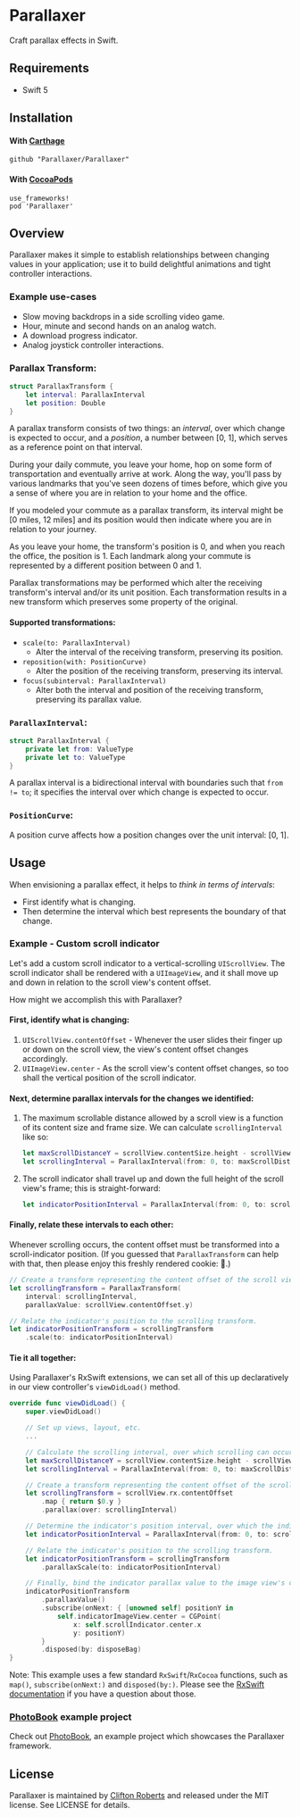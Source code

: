 # Parallaxer

Craft parallax effects in Swift.

## Requirements
- Swift 5

## Installation

#### With [Carthage](https://github.com/Carthage/Carthage)

```
github "Parallaxer/Parallaxer"
```

#### With [CocoaPods](https://github.com/CocoaPods/CocoaPods)

```
use_frameworks!
pod 'Parallaxer'
```

## Overview

Parallaxer makes it simple to establish relationships between changing values in your application; 
use it to build delightful animations and tight controller interactions.

### Example use-cases

- Slow moving backdrops in a side scrolling video game.
- Hour, minute and second hands on an analog watch. 
- A download progress indicator.
- Analog joystick controller interactions.

### Parallax Transform: 

```Swift
struct ParallaxTransform {
    let interval: ParallaxInterval
    let position: Double
}
```

A parallax transform consists of two things: an *interval*, over which change is expected to occur,
and a *position*, a number between [0, 1], which serves as a reference point on that interval.

During your daily commute, you leave your home, hop on some form of transportation and eventually 
arrive at work. Along the way, you'll pass by various landmarks that you've seen dozens of times before, 
which give you a sense of where you are in relation to your home and the office.

If you modeled your commute as a parallax transform, its interval might be [0 miles, 12 miles] and its position would then indicate where you are in relation to your journey.

As you leave your home, the transform's position is 0, and when you reach the office, the position is 1. Each landmark along your commute is represented by a different position between 0 and 1.

Parallax transformations may be performed which alter the receiving transform's interval and/or its unit 
position. Each transformation results in a new transform which preserves some property of the original.

#### Supported transformations:

- `scale(to: ParallaxInterval)`
    - Alter the interval of the receiving transform, preserving its position.
- `reposition(with: PositionCurve)`
    - Alter the position of the receiving transform, preserving its interval.
- `focus(subinterval: ParallaxInterval)`
    - Alter both the interval and position of the receiving transform, preserving its parallax value.
    
### `ParallaxInterval`:

```Swift
struct ParallaxInterval {
    private let from: ValueType
    private let to: ValueType
}
```

A parallax interval is a bidirectional interval with boundaries such that `from != to`; it specifies 
the interval over which change is expected to occur.

### `PositionCurve`:

A position curve affects how a position changes over the unit interval: [0, 1].

## Usage

When envisioning a parallax effect, it helps to *think in terms of intervals*:
  - First identify what is changing.
  - Then determine the interval which best represents the boundary of that change. 

### Example - Custom scroll indicator

Let's add a custom scroll indicator to a vertical-scrolling `UIScrollView`. The scroll indicator 
shall be rendered with a `UIImageView`, and it shall move up and down in relation to the scroll view's
content offset.

How might we accomplish this with Parallaxer?

#### First, identify what is changing:

1) `UIScrollView.contentOffset` - Whenever the user slides their finger up or down on the scroll view, 
the view's content offset changes accordingly.
2) `UIImageView.center` - As the scroll view's content offset changes, so too shall the vertical position 
of the scroll indicator.

#### Next, determine parallax intervals for the changes we identified:

1) The maximum scrollable distance allowed by a scroll view is a function of its content size and frame size. 
We can calculate `scrollingInterval` like so:
    ```Swift
    let maxScrollDistanceY = scrollView.contentSize.height - scrollView.frame.height
    let scrollingInterval = ParallaxInterval(from: 0, to: maxScrollDistanceY)
    ```
2) The scroll indicator shall travel up and down the full height of the scroll view's frame; this is straight-forward:
    ```Swift
    let indicatorPositionInterval = ParallaxInterval(from: 0, to: scrollView.frame.height)
    ```

#### Finally, relate these intervals to each other:

Whenever scrolling occurs, the content offset must be transformed into a scroll-indicator position. (If you guessed 
that `ParallaxTransform` can help with that, then please enjoy this freshly rendered cookie: 🍪.)
```Swift
// Create a transform representing the content offset of the scroll view.
let scrollingTransform = ParallaxTransform(
    interval: scrollingInterval,
    parallaxValue: scrollView.contentOffset.y)

// Relate the indicator's position to the scrolling transform.
let indicatorPositionTransform = scrollingTransform
    .scale(to: indicatorPositionInterval)
```

#### Tie it all together:
Using Parallaxer's RxSwift extensions, we can set all of this up declaratively in our view controller's `viewDidLoad()` 
method. 

```Swift
override func viewDidLoad() {
    super.viewDidLoad()

    // Set up views, layout, etc.
    ...

    // Calculate the scrolling interval, over which scrolling can occur.
    let maxScrollDistanceY = scrollView.contentSize.height - scrollView.frame.height
    let scrollingInterval = ParallaxInterval(from: 0, to: maxScrollDistanceY)

    // Create a transform representing the content offset of the scroll view.
    let scrollingTransform = scrollView.rx.contentOffset
        .map { return $0.y }
        .parallax(over: scrollingInterval)

    // Determine the indicator's position interval, over which the indicator can move.
    let indicatorPositionInterval = ParallaxInterval(from: 0, to: scrollView.frame.height)

    // Relate the indicator's position to the scrolling transform.
    let indicatorPositionTransform = scrollingTransform
        .parallaxScale(to: indicatorPositionInterval)

    // Finally, bind the indicator parallax value to the image view's center point.
    indicatorPositionTransform
        .parallaxValue()
        .subscribe(onNext: { [unowned self] positionY in
            self.indicatorImageView.center = CGPoint(
                x: self.scrollIndicator.center.x
                y: positionY)
        }
        .disposed(by: disposeBag)
}
```
Note: This example uses a few standard `RxSwift`/`RxCocoa` functions, such as `map()`, `subscribe(onNext:)` and `disposed(by:)`. Please see the 
[RxSwift documentation](https://github.com/ReactiveX/RxSwift) if you have a question about those.

### [PhotoBook](https://github.com/Parallaxer/PhotoBook) example project

Check out [PhotoBook](https://github.com/Parallaxer/PhotoBook), an example project which showcases
the Parallaxer framework.

## License

Parallaxer is maintained by [Clifton Roberts](mailto:clifton.roberts@me.com) and released
under the MIT license. See LICENSE for details.
